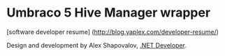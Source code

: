 Umbraco 5 Hive Manager wrapper
======================


[software developer resume] (http://blog.yaplex.com/developer-resume/)

Design and development by Alex Shapovalov, [.NET Developer](http://yaplex.com ".NET Developer").

